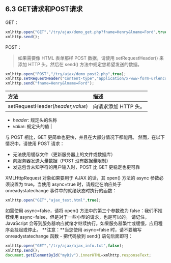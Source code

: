 ## 6.3 GET请求和POST请求

GET：
```javascript
xmlhttp.open("GET","/try/ajax/demo_get.php?fname=Henry&lname=Ford",true);
xmlhttp.send();
```

POST：
> 如果需要像 HTML 表单那样 POST 数据，请使用 setRequestHeader() 来添加 HTTP 头。然后在 send() 方法中规定您希望发送的数据。

```javascript
xmlhttp.open("POST","/try/ajax/demo_post2.php",true);
xmlhttp.setRequestHeader("Content-type","application/x-www-form-urlencoded");
xmlhttp.send("fname=Henry&lname=Ford");
```

| 方法 | 描述 |
| :--- | :--- |
| setRequestHeader(_header,value_) | 向请求添加 HTTP 头。
- _header_: 规定头的名称
- _value_: 规定头的值
 |


与 POST 相比，GET 更简单也更快，并且在大部分情况下都能用。
然而，在以下情况中，请使用 POST 请求：

- 无法使用缓存文件（更新服务器上的文件或数据库）
- 向服务器发送大量数据（POST 没有数据量限制）
- 发送包含未知字符的用户输入时，POST 比 GET 更稳定也更可靠

XMLHttpRequest 对象如果要用于 AJAX 的话，其 open() 方法的 async 参数必须设置为 true。当使用 async=true 时，请规定在响应处于 onreadystatechange 事件中的就绪状态时执行的函数：

```javascript
xmlhttp.open("GET","ajax_test.html",true);
```

如需使用 async=false，请将 open() 方法中的第三个参数改为 false：我们不推荐使用 async=false，但是对于一些小型的请求，也是可以的。
请记住，JavaScript 会等到服务器响应就绪才继续执行。如果服务器繁忙或缓慢，应用程序会挂起或停止。
**注意：**当您使用 async=false 时，请不要编写 onreadystatechange 函数 - 把代码放到 send() 语句后面即可：

```javascript
xmlhttp.open("GET","/try/ajax/ajax_info.txt",false);
xmlhttp.send();
document.getElementById("myDiv").innerHTML=xmlhttp.responseText;
```